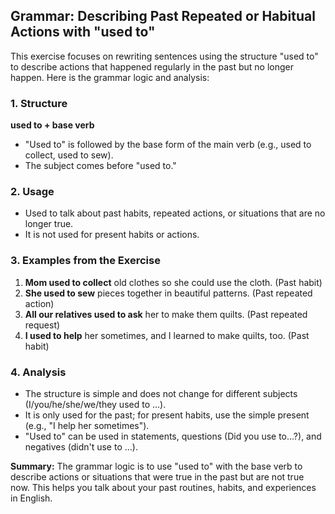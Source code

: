 ## Grammar: Describing Past Repeated or Habitual Actions with "used to"

This exercise focuses on rewriting sentences using the structure "used to" to describe actions that happened regularly in the past but no longer happen. Here is the grammar logic and analysis:

### 1. Structure
**used to + base verb**
- "Used to" is followed by the base form of the main verb (e.g., used to collect, used to sew).
- The subject comes before "used to."

### 2. Usage
- Used to talk about past habits, repeated actions, or situations that are no longer true.
- It is not used for present habits or actions.

### 3. Examples from the Exercise
1. **Mom used to collect** old clothes so she could use the cloth. (Past habit)
2. **She used to sew** pieces together in beautiful patterns. (Past repeated action)
3. **All our relatives used to ask** her to make them quilts. (Past repeated request)
4. **I used to help** her sometimes, and I learned to make quilts, too. (Past habit)

### 4. Analysis
- The structure is simple and does not change for different subjects (I/you/he/she/we/they used to ...).
- It is only used for the past; for present habits, use the simple present (e.g., "I help her sometimes").
- "Used to" can be used in statements, questions (Did you use to...?), and negatives (didn't use to ...).

**Summary:**
The grammar logic is to use "used to" with the base verb to describe actions or situations that were true in the past but are not true now. This helps you talk about your past routines, habits, and experiences in English.
